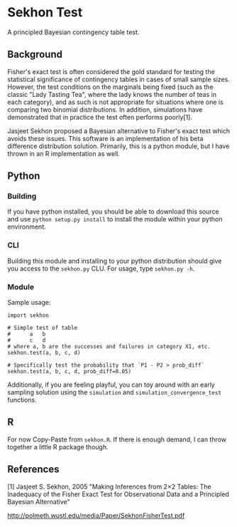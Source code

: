 # Sekhon Test

A principled Bayesian contingency table test.

## Background

Fisher's exact test is often considered the gold standard for testing the statistical significance of contingency tables in cases of small sample sizes. However, the test conditions on the marginals being fixed (such as the classic "Lady Tasting Tea", where the lady knows the number of teas in each category), and as such is not appropriate for situations where one is comparing two binomial distributions. In addition, simulations have demonstrated that in practice the test often performs poorly[1].

Jasjeet Sekhon proposed a Bayesian alternative to Fisher's exact test which avoids these issues. This software is an implementation of his beta difference distribution solution. Primarily, this is a python module, but I have thrown in an R implementation as well.

## Python

### Building

If you have python installed, you should be able to download this source and use `python setup.py install` to install the module within your python environment.

### CLI

Building this module and installing to your python distribution should give you access to the `sekhon.py` CLU. For usage, type `sekhon.py -h`.

### Module

Sample usage:

    import sekhon
    
    # Simple test of table
    #      a   b
    #      c   d
    # where a, b are the successes and failures in category X1, etc.
    sekhon.test(a, b, c, d)

    # Specifically test the probability that `P1 - P2 > prob_diff`
    sekhon.test(a, b, c, d, prob_diff=0.05)

Additionally, if you are feeling playful, you can toy around with an early sampling solution using the `simulation` and `simulation_convergence_test` functions.


## R

For now Copy-Paste from `sekhon.R`. If there is enough demand, I can throw together a little R package though.


## References

[1] Jasjeet S. Sekhon, 2005 "Making Inferences from 2×2 Tables: The Inadequacy of the Fisher Exact Test for Observational Data and a Principled Bayesian Alternative"

http://polmeth.wustl.edu/media/Paper/SekhonFisherTest.pdf
